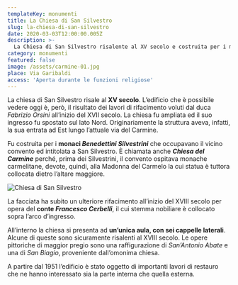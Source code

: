 ```yaml
---
templateKey: monumenti
title: La Chiesa di San Silvestro
slug: la-chiesa-di-san-silvestro
date: 2020-03-03T12:00:00.005Z
description: >-
  La Chiesa di San Silvestro risalente al XV secolo e costruita per i monaci Benedettini Silvestrini è anche chiamata Chiesa del Carmine dai nepesini. E' costituita da un'unica aula con sei cappelle laterali.
category: monumenti
featured: false
image: /assets/carmine-01.jpg
place: Via Garibaldi
access: 'Aperta durante le funzioni religiose'
---
```

La chiesa di San Silvestro risale al **XV secolo**. L’edificio che è possibile vedere oggi è, però, il risultato dei lavori di rifacimento voluti dal duca _Fabrizio Orsini_ all’inizio del XVII secolo. La chiesa fu ampliata ed il suo ingresso fu spostato sul lato Nord. Originariamente la struttura aveva, infatti, la sua entrata ad Est lungo l’attuale via del Carmine.

Fu costruita per i **monaci _Benedettini Silvestrini_** che occupavano il vicino convento ed intitolata a San Silvestro. È chiamata anche _**Chiesa del Carmine**_ perché, prima dei Silvestrini, il convento ospitava monache carmelitane, devote, quindi, alla Madonna del Carmelo la cui statua è tuttora collocata dietro l’altare maggiore.

![Chiesa di San Silvestro](/assets/carmine-02.jpg)

La facciata ha subito un ulteriore rifacimento all’inizio del XVIII secolo per opera del **conte _Francesco Cerbelli_**, il cui stemma nobiliare è collocato sopra l’arco d’ingresso.

All’interno la chiesa si presenta ad **un’unica aula, con sei cappelle laterali**. Alcune di queste sono sicuramente risalenti al XVIII secolo. Le opere pittoriche di maggior pregio sono una raffigurazione di _San’Antonio Abate_ e una di _San Biagio_, proveniente dall’omonima chiesa.

A partire dal 1951 l’edificio è stato oggetto di importanti lavori di restauro che ne hanno interessato sia la parte interna che quella esterna.